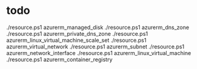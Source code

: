 # todo

./resource.ps1 azurerm_managed_disk
./resource.ps1 azurerm_dns_zone
./resource.ps1 azurerm_private_dns_zone
./resource.ps1 azurerm_linux_virtual_machine_scale_set
./resource.ps1 azurerm_virtual_network
./resource.ps1 azurerm_subnet
./resource.ps1 azurerm_network_interface
./resource.ps1 azurerm_linux_virtual_machine
./resource.ps1 azurerm_container_registry
